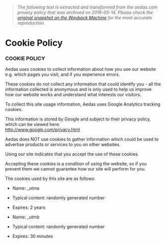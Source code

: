 > *The following text is extracted and transformed from the aedas.com privacy policy that was archived on 2016-05-14. Please check the [original snapshot on the Wayback Machine](https://web.archive.org/web/20160514063340id_/http%3A//www.aedas.com/en/cookies) for the most accurate reproduction.*

# Cookie Policy

### COOKIE POLICY

Aedas uses cookies to collect information about how you use our website e.g. which pages you visit, and if you experience errors. 

These cookies do not collect any information that could identify you - all the information collected is anonymous and is only used to help us improve how our website works and understand what interests our visitors. 

To collect this site usage information, Aedas uses Google Analytics tracking cookies. 

This information is stored by Google and subject to their privacy policy, which can be viewed here:   
<http://www.google.com/privacy.html>

Aedas does NOT use cookies to gather information which could be used to advertise products or services to you on other websites. 

Using our site indicates that you accept the use of these cookies. 

Accepting these cookies is a condition of using the website, so if you prevent them we cannot guarantee how our site will perform for you. 

The cookies used by this site are as follows: 

  * Name: _utma
  * Typical content: randomly generated number
  * Expires: 2 years

  


  * Name: _utmb
  * Typical content: randomly generated number
  * Expires: 30 minutes


